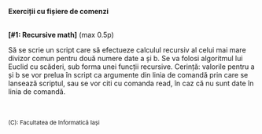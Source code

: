 **Exerciții cu fișiere de comenzi**
<br>
<br>


**[#1: Recursive math]** (max 0.5p)

Să se scrie un script care să efectueze calculul recursiv al celui mai mare divizor comun pentru două numere date a și b. Se va folosi algoritmul lui Euclid cu scăderi, sub forma unei funcții recursive.
Cerință: valorile pentru a și b se vor prelua în script ca argumente din linia de comandă prin care se lansează scriptul, sau se vor citi cu comanda read, în caz că nu sunt date în linia de comandă. 

<br>

<br>
<sub>(C): Facultatea de Informatică Iași </sub>

